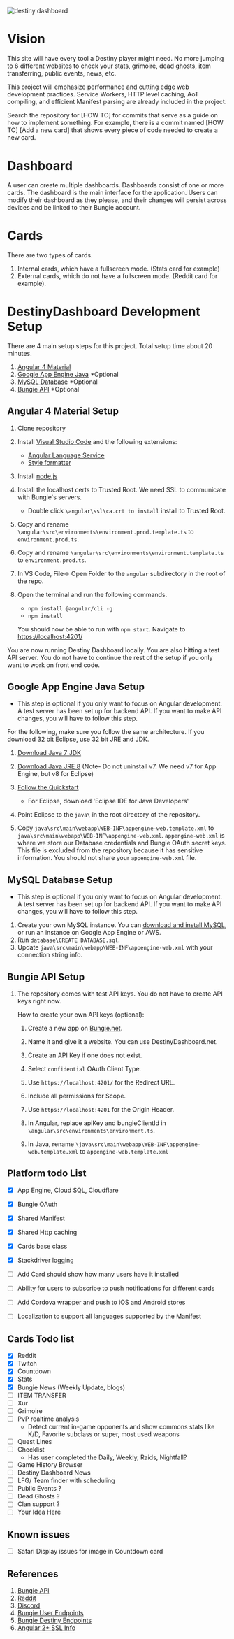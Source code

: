 ![destiny dashboard](https://destinydashboard.net/favicon.ico "Destiny Dashboard")


# Vision
This site will have every tool a Destiny player might need. No more jumping to 6 different websites to check your stats, grimoire, dead ghosts, item transferring, public events, news, etc.

This project will emphasize performance and cutting edge web development practices. Service Workers, HTTP level caching, AoT compiling, and efficient Manifest parsing are already included in the project.

Search the repository for [HOW TO] for commits that serve as a guide on how to implement something. For example, there is a commit named [HOW TO] [Add a new card] that shows every piece of code needed to create a new card.

# Dashboard
A user can create multiple dashboards. Dashboards consist of one or more cards. The dashboard is the main interface for the application. Users can modify their dashboard as they please, and their changes will persist across devices and be linked to their Bungie account.

# Cards
There are two types of cards.
1. Internal cards, which have a fullscreen mode. (Stats card for example) 
2. External cards, which do not have a fullscreen mode. (Reddit card for example). 


# DestinyDashboard Development Setup
There are 4 main setup steps for this project. Total setup time about 20 minutes.

1. [Angular 4 Material](#angular-4-material-setup)
2. [Google App Engine Java](#google-app-engine-java-setup) *Optional
3. [MySQL Database](#mysql-database-setup) *Optional
4. [Bungie API](#bungie-api-setup) *Optional


## Angular 4 Material Setup
1. Clone repository

2. Install [Visual Studio Code](https://code.visualstudio.com/download) and the following extensions:
    - [Angular Language Service](https://marketplace.visualstudio.com/items?itemName=Angular.ng-template)
    - [Style formatter](https://marketplace.visualstudio.com/items?itemName=dweber019.vscode-style-formatter)

3. Install [node.js](https://nodejs.org/en/download/)

4. Install the localhost certs to Trusted Root. We need SSL to communicate with Bungie's servers.
    - Double click `\angular\ssl\ca.crt to install` install to Trusted Root.

5. Copy and rename `\angular\src\environments\environment.prod.template.ts` to `environment.prod.ts`.

6. Copy and rename `\angular\src\environments\environment.template.ts` to `environment.prod.ts`.

7. In VS Code, File-> Open Folder to the `angular` subdirectory in the root of the repo.

8. Open the terminal and run the following commands.
    - `npm install @angular/cli -g`
    - `npm install`

    You should now be able to run with `npm start`. Navigate to [https://localhost:4201/](https://localhost:4201/)

You are now running Destiny Dashboard locally. You are also hitting a test API server. You do not have to continue the rest of the setup if you only want to work on front end code.


## Google App Engine Java Setup 

* This step is optional if you only want to focus on Angular development. A test server has been set up for backend API. If you want to make API changes, you will have to follow this step.

 For the following, make sure you follow the same architecture. If you download 32 bit Eclipse, use 32 bit JRE and JDK.

1. [Download Java 7 JDK](http://www.oracle.com/technetwork/java/javase/downloads/java-archive-downloads-javase7-521261.html)
2. [Download Java JRE 8](http://www.oracle.com/technetwork/java/javase/downloads/jre8-downloads-2133155.html)  (Note- Do not uninstall v7. We need v7 for App Engine, but v8 for Eclipse)
 
3. [Follow the Quickstart](https://cloud.google.com/eclipse/docs/quickstart)
    - For Eclipse, download 'Eclipse IDE for Java Developers'
4. Point Eclipse to the `java\` in the root directory of the repository.
5. Copy `java\src\main\webapp\WEB-INF\appengine-web.template.xml` to `java\src\main\webapp\WEB-INF\appengine-web.xml`. `appengine-web.xml` is where we store our Database credentials and Bungie OAuth secret keys. This file is excluded from the repository because it has sensitive information. You should not share your `appengine-web.xml` file.


## MySQL Database Setup

* This step is optional if you only want to focus on Angular development. A test server has been set up for backend API. If you want to make API changes, you will have to follow this step.

1. Create your own MySQL instance. You can [download and install MySQL](https://www.mysql.com/downloads/), or run an instance on Google App Engine or AWS.
2. Run `database\CREATE DATABASE.sql`.
3. Update `java\src\main\webapp\WEB-INF\appengine-web.xml` with your connection string info.


## Bungie API Setup

1. The repository comes with test API keys. You do not have to create API keys right now.
   
   How to create your own API keys (optional):
    1. Create a new app on [Bungie.net](https://www.bungie.net/en/Application).

    2. Name it and give it a website. You can use DestinyDashboard.net.

    3. Create an API Key if one does not exist.

    4. Select `confidential` OAuth Client Type.

    5. Use `https://localhost:4201/` for the Redirect URL.

    6. Include all permissions for Scope.

    7. Use `https://localhost:4201` for the Origin Header.

    8.  In Angular, replace apiKey and bungieClientId in `\angular\src\environments\environment.ts`.
        
    9. In Java, rename `\java\src\main\webapp\WEB-INF\appengine-web.template.xml` to `appengine-web.template.xml` 



## Platform todo List
- [x] App Engine, Cloud SQL, Cloudflare
- [x] Bungie OAuth
- [x] Shared Manifest
- [x] Shared Http caching
- [x] Cards base class
- [x] Stackdriver logging
- [ ] Add Card should show how many users have it installed
- [ ] Ability for users to subscribe to push notifications for different cards
- [ ] Add Cordova wrapper and push to iOS and Android stores
- [ ] Localization to support all languages supported by the Manifest


## Cards Todo list
- [x] Reddit
- [x] Twitch
- [x] Countdown
- [x] Stats
- [x] Bungie News (Weekly Update, blogs)
- [ ] ITEM TRANSFER
- [ ] Xur
- [ ] Grimoire
- [ ] PvP realtime analysis
    - Detect current in-game opponents and show commons stats like K/D, Favorite subclass or super, most used weapons
- [ ] Quest Lines 
- [ ] Checklist
    - Has user completed the Daily, Weekly, Raids, Nightfall?
- [ ] Game History Browser
- [ ] Destiny Dashboard News
- [ ] LFG/ Team finder with scheduling
- [ ] Public Events ?
- [ ] Dead Ghosts ?
- [ ] Clan support ?
- [ ] Your Idea Here

## Known issues
- [ ] Safari Display issues for image in Countdown card



## References
1. [Bungie API](https://destiny-db.appspot.com/api/)
2. [Reddit](https://www.reddit.com/r/DestinyDashboard/)
3. [Discord](https://discord.gg/A5fPSTa)
4. [Bungie User Endpoints](https://www.bungie.net/platform/User/help/)
5. [Bungie Destiny Endpoints](https://www.bungie.net/platform/destiny/help/)
6. [Angular 2+ SSL Info](http://brianflove.com/2016/10/22/angular-cli-using-https/)